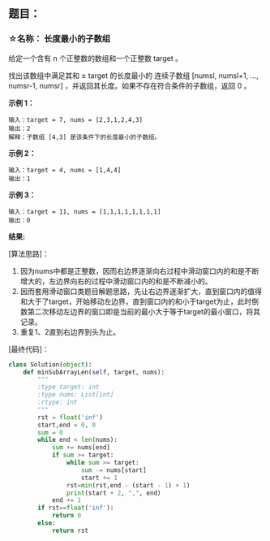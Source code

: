 ## 题目：
### ☆名称： 长度最小的子数组
给定一个含有 n 个正整数的数组和一个正整数 target 。

找出该数组中满足其和 ≥ target 的长度最小的 连续子数组 [numsl, numsl+1, ..., numsr-1, numsr] ，并返回其长度。如果不存在符合条件的子数组，返回 0 。

**示例 1：**

```
输入：target = 7, nums = [2,3,1,2,4,3]
输出：2
解释：子数组 [4,3] 是该条件下的长度最小的子数组。
```
**示例 2：**
```
输入：target = 4, nums = [1,4,4]
输出：1
```
**示例 3：**
```
输入：target = 11, nums = [1,1,1,1,1,1,1,1]
输出：0
```

**结果:**

[算法思路]：
1. 因为nums中都是正整数，因而右边界逐渐向右过程中滑动窗口内的和是不断增大的，左边界向右的过程中滑动窗口内的和是不断减小的。
2. 因而套用滑动窗口类题目解题思路，先让右边界逐渐扩大，直到窗口内的值得和大于了target，开始移动左边界，直到窗口内的和小于target为止，此时倒数第二次移动左边界的窗口即是当前的最小大于等于target的最小窗口，将其记录。
3. 重复1、2直到右边界到头为止。

[最终代码]：
```python
class Solution(object):
    def minSubArrayLen(self, target, nums):
        """
        :type target: int
        :type nums: List[int]
        :rtype: int
        """
        rst = float('inf')
        start,end = 0, 0
        sum = 0 
        while end < len(nums):
            sum += nums[end]
            if sum >= target:
                while sum >= target:
                    sum -= nums[start]
                    start += 1
                rst=min(rst,end - (start - 1) + 1)
                print(start + 2, ",", end)
            end += 1
        if rst==float('inf'): 
            return 0
        else: 
            return rst
```
